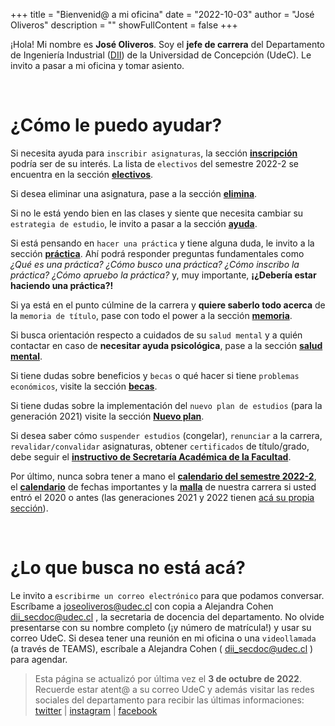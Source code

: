 +++
title = "Bienvenid@ a mi oficina"
date = "2022-10-03"
author = "José Oliveros"
description = ""
showFullContent = false
+++

¡Hola! Mi nombre es **José Oliveros**. Soy el **jefe de carrera** del Departamento de Ingeniería Industrial ([DII](https://dii.udec.cl/)) de la Universidad de Concepción (UdeC).  Le invito a pasar a mi oficina y tomar asiento. 

&nbsp;    

# ¿Cómo le puedo ayudar?

Si necesita ayuda para `inscribir asignaturas`, la sección **[inscripción](/inscripcion)** podría ser de su interés. La lista de `electivos` del semestre 2022-2 se encuentra en la sección  **[electivos](/electivos)**.

Si desea eliminar una asignatura, pase a la sección **[elimina](/elimina)**.

Si no le está yendo bien en las clases y siente que necesita cambiar su `estrategia de estudio`, le invito a pasar a la sección **[ayuda](/ayuda)**.

Si está pensando en `hacer una práctica` y tiene alguna duda, le invito a la sección **[práctica](/practica)**. Ahí podrá responder preguntas fundamentales como *¿Qué es una práctica?* *¿Cómo busco una práctica?* *¿Cómo inscribo la práctica?* *¿Cómo apruebo la práctica?* y, muy importante, **¡¿Debería estar haciendo una práctica?!**

Si ya está en el punto cúlmine de la carrera y **quiere saberlo todo acerca** de la `memoria de título`, pase con todo el power a la sección **[memoria](/memoria)**.


Si busca orientación respecto a cuidados de su `salud mental` y a quién contactar en caso de **necesitar ayuda psicológica**, pase a la sección **[salud mental](/salud)**.

Si tiene dudas sobre beneficios y `becas` o qué hacer si tiene `problemas económicos`, visite la sección **[becas](/becas)**.


Si tiene dudas sobre la implementación del `nuevo plan de estudios` (para la generación 2021) visite la sección **[Nuevo plan](/nuevamalla)**.

Si desea saber cómo `suspender estudios` (congelar), `renunciar` a la carrera, `revalidar/convalidar` asignaturas, obtener `certificados` de título/grado, debe seguir el **[instructivo de Secretaría Académica de la Facultad](http://secad.ing.udec.cl/faq)**.

Por último, nunca sobra tener a mano el **[calendario del semestre 2022-2](http://docentesenlinea.udec.cl/wp-content/uploads/2022/06/calendario-docencia-2.pdf)**, el **[calendario](http://secad.ing.udec.cl/horarios)** de fechas importantes y la **[malla](https://dii.udec.cl/programa-academico/)** de nuestra carrera si usted entró el 2020 o antes (las generaciones 2021 y 2022 tienen [acá su propia sección](/nuevamalla)).

&nbsp;    

# ¿Lo que busca no está acá?

Le invito a `escribirme un correo electrónico` para que podamos conversar. Escríbame a joseoliveros@udec.cl con copia a Alejandra Cohen dii_secdoc@udec.cl , la secretaria de docencia del departamento. No olvide presentarse con su nombre completo (¡y número de matrícula!) y usar su correo UdeC. Si desea tener una reunión en mi oficina o una `videollamada` (a través de TEAMS), escríbale a Alejandra Cohen ( dii_secdoc@udec.cl ) para agendar.

> Esta página se actualizó por última vez el **3 de octubre de 2022**. Recuerde estar atent@ a su correo UdeC y además visitar las redes sociales del departamento para recibir las últimas informaciones: [twitter](https://twitter.com/diiudec) | [instagram](https://www.instagram.com/dii_udec/) | [facebook](https://www.facebook.com/dii.udec/) 